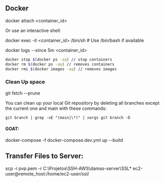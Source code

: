 ## Docker

docker attach <container_id>

Or use an interactive shell:

docker exec -it <container_id> /bin/sh  # Use /bin/bash if available


docker logs --since 5m <container_id>

```bash
docker stop $(docker ps -aq) // stop containers
docker rm $(docker ps -aq) // removes containers
docker rmi $(docker images -aq) // removes images
```

### Clean Up space

git fetch --prune


You can clean up your local Git repository by deleting all branches except the current one and main with these commands:

    git branch | grep -vE "(main|\*)" | xargs git branch -D


#### GOAT:

docker-compose -f docker-compose.dev.yml up --build



## Transfer Files to Server:

scp -i pvp.pem -r C:\Projetos\SSH-AWS\damas-server\SSL\* ec2-user@remote_host:/home/ec2-user/ssl/

